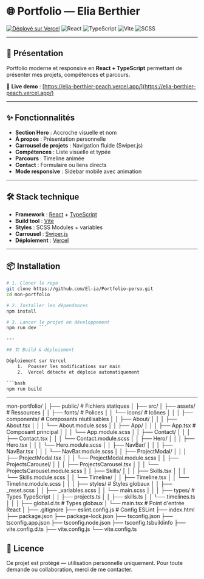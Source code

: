 # 🌐 Portfolio — Elia Berthier

[![Déployé sur Vercel](https://img.shields.io/badge/Vercel-Live-black?logo=vercel)](https://elia-berthier.vercel.app)
![React](https://img.shields.io/badge/React-20232A?logo=react&logoColor=61dafb)
![TypeScript](https://img.shields.io/badge/TypeScript-3178C6?logo=typescript&logoColor=white)
![Vite](https://img.shields.io/badge/Vite-646CFF?logo=vite&logoColor=white)
![SCSS](https://img.shields.io/badge/SCSS-CC6699?logo=sass&logoColor=white)

---

## 📌 Présentation

Portfolio moderne et responsive en **React + TypeScript** permettant de présenter mes projets, compétences et parcours.

🚀 **Live demo** : [https://elia-berthier-peach.vercel.app/](https://elia-berthier-peach.vercel.app/)

---

## ✨ Fonctionnalités

- **Section Hero** : Accroche visuelle et nom
- **À propos** : Présentation personnelle
- **Carrousel de projets** : Navigation fluide (Swiper.js)
- **Compétences** : Liste visuelle et typée
- **Parcours** : Timeline animée
- **Contact** : Formulaire ou liens directs
- **Mode responsive** : Sidebar mobile avec animation

---

## 🛠️ Stack technique

- **Framework** : [React](https://react.dev/) + [TypeScript](https://www.typescriptlang.org/)
- **Build tool** : [Vite](https://vitejs.dev/)
- **Styles** : SCSS Modules + variables
- **Carrousel** : [Swiper.js](https://swiperjs.com/)
- **Déploiement** : [Vercel](https://vercel.com/)

---


## 📦 Installation

```bash
# 1. Cloner le repo
git clone https://github.com/El-ia/Portfolio-perso.git
cd mon-portfolio

# 2. Installer les dépendances
npm install

# 3. Lancer le projet en développement
npm run dev ```

---

## 🏗️ Build & déploiement

Déploiement sur Vercel
	1.	Pousser les modifications sur main
	2.	Vercel détecte et déploie automatiquement

```bash
npm run build
```

---

mon-portfolio/
│
├── public/                               # Fichiers statiques
│
├── src/
│   ├── assets/                           # Ressources
│   │   ├── fonts/                        # Polices
│   │   └── icons/                        # Icônes
│   │
│   ├── components/                       # Composants réutilisables
│   │   ├── About/
│   │   │   ├── About.tsx
│   │   │   └── About.module.scss
│   │   ├── App/
│   │   │   ├── App.tsx                   # Composant principal
│   │   │   └── App.module.scss
│   │   ├── Contact/
│   │   │   ├── Contact.tsx
│   │   │   └── Contact.module.scss
│   │   ├── Hero/
│   │   │   ├── Hero.tsx
│   │   │   └── Hero.module.scss
│   │   ├── NavBar/
│   │   │   ├── NavBar.tsx
│   │   │   └── NavBar.module.scss
│   │   ├── ProjectModal/
│   │   │   ├── ProjectModal.tsx
│   │   │   └── ProjectModal.module.scss
│   │   ├── ProjectsCarousel/
│   │   │   ├── ProjectsCarousel.tsx
│   │   │   └── ProjectsCarousel.module.scss
│   │   ├── Skills/
│   │   │   ├── Skills.tsx
│   │   │   └── Skills.module.scss
│   │   └── Timeline/
│   │       ├── Timeline.tsx
│   │       └── Timeline.module.scss
│   │
│   ├── styles/                           # Styles globaux
│   │   ├── _reset.scss
│   │   ├── _variables.scss
│   │   └── main.scss
│   │
│   ├── types/                            # Types TypeScript
│   │   ├── projects.ts
│   │   ├── skills.ts
│   │   └── timelines.ts
│   │
│   ├── global.d.ts                       # Types globaux
│   └── main.tsx                          # Point d'entrée React
│
├── .gitignore
├── eslint.config.js                      # Config ESLint
├── index.html
├── package.json
├── package-lock.json
├── tsconfig.json
├── tsconfig.app.json
├── tsconfig.node.json
├── tsconfig.tsbuildinfo
├── vite.config.d.ts
├── vite.config.js
└── vite.config.ts
## 📄 Licence

Ce projet est protégé — utilisation personnelle uniquement.
Pour toute demande ou collaboration, merci de me contacter.
